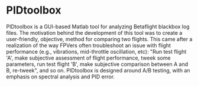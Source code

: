 # PIDtoolbox

PIDtoolbox is a GUI-based Matlab tool for analyzing Betaflight blackbox log files. The motivation behind the development of this
tool was to create a user-friendly, objective, method for comparing two flights. This came after a realization of the way FPVers often troubleshoot an issue with flight performance (e.g., vibrations, mid-throttle oscillation, etc): "Run test flight 'A', make subjective assessment of flight performance, tweek some parameters, run test flight 'B', make subjective comparison between A and B, re-tweek", and so on. PIDtoolbox is designed around A/B testing, with an emphasis on spectral analysis and PID error.
